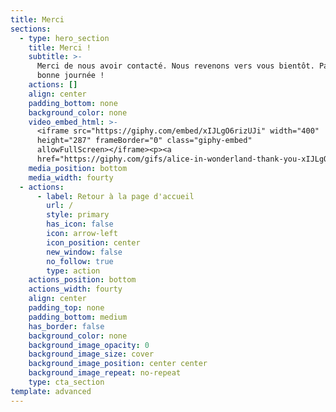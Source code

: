 ```yaml
---
title: Merci
sections:
  - type: hero_section
    title: Merci !
    subtitle: >-
      Merci de nous avoir contacté. Nous revenons vers vous bientôt. Passez une
      bonne journée !
    actions: []
    align: center
    padding_bottom: none
    background_color: none
    video_embed_html: >-
      <iframe src="https://giphy.com/embed/xIJLgO6rizUJi" width="400"
      height="287" frameBorder="0" class="giphy-embed"
      allowFullScreen></iframe><p><a
      href="https://giphy.com/gifs/alice-in-wonderland-thank-you-xIJLgO6rizUJi"></a></p>
    media_position: bottom
    media_width: fourty
  - actions:
      - label: Retour à la page d'accueil
        url: /
        style: primary
        has_icon: false
        icon: arrow-left
        icon_position: center
        new_window: false
        no_follow: true
        type: action
    actions_position: bottom
    actions_width: fourty
    align: center
    padding_top: none
    padding_bottom: medium
    has_border: false
    background_color: none
    background_image_opacity: 0
    background_image_size: cover
    background_image_position: center center
    background_image_repeat: no-repeat
    type: cta_section
template: advanced
---
```

